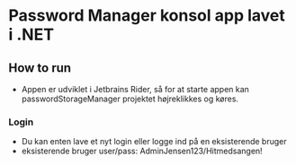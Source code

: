 # Password Manager konsol app lavet i .NET

## How to run

 - Appen er udviklet i Jetbrains Rider, så for at starte appen kan passwordStorageManager projektet højreklikkes og køres. 

### Login 
 - Du kan enten lave et nyt login eller logge ind på en eksisterende bruger
 - eksisterende bruger user/pass: AdminJensen123/Hitmedsangen!

